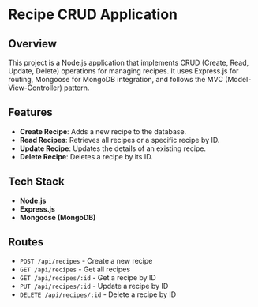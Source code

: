 # Recipe CRUD Application
## Overview
This project is a Node.js application that implements CRUD (Create, Read, Update, Delete) operations for managing recipes. It uses Express.js for routing, Mongoose for MongoDB integration, and follows the MVC (Model-View-Controller) pattern.

## Features
- **Create Recipe**: Adds a new recipe to the database.
- **Read Recipes**: Retrieves all recipes or a specific recipe by ID.
- **Update Recipe**: Updates the details of an existing recipe.
- **Delete Recipe**: Deletes a recipe by its ID.

## Tech Stack
- **Node.js**
- **Express.js**
- **Mongoose (MongoDB)**

## Routes

- `POST /api/recipes` - Create a new recipe
- `GET /api/recipes` - Get all recipes
- `GET /api/recipes/:id` - Get a recipe by ID
- `PUT /api/recipes/:id` - Update a recipe by ID
- `DELETE /api/recipes/:id` - Delete a recipe by ID

  
